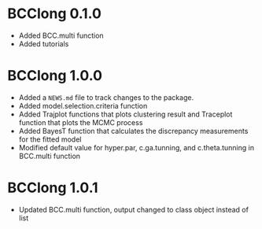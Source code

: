 # BCClong 0.1.0

* Added BCC.multi function
* Added tutorials

# BCClong 1.0.0

* Added a `NEWS.md` file to track changes to the package.
* Added model.selection.criteria function
* Added Trajplot functions that plots clustering result and Traceplot function that plots the MCMC process
* Added BayesT function that calculates the discrepancy measurements for the fitted model
* Modified default value for hyper.par, c.ga.tunning, and c.theta.tunning in BCC.multi function

# BCClong 1.0.1

* Updated BCC.multi function, output changed to class object instead of list


